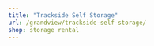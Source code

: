 ```yaml
---
title: "Trackside Self Storage"
url: /grandview/trackside-self-storage/
shop: storage rental
---
```

